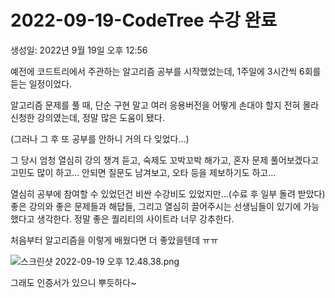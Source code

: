# 2022-09-19-CodeTree 수강 완료

생성일: 2022년 9월 19일 오후 12:56

예전에 코드트리에서 주관하는 알고리즘 공부를 시작했었는데, 1주일에 3시간씩 6회를 듣는 일정이었다.

알고리즘 문제를 풀 때, 단순 구현 말고 여러 응용버전을 어떻게 손대야 할지 전혀 몰라 신청한 강의였는데, 정말 많은 도움이 됐다.

(그러나 그 후 또 공부를 안하니 거의 다 잊었다…)

그 당시 엄청 열심히 강의 챙겨 듣고, 숙제도 꼬박꼬박 해가고, 혼자 문제 풀어보겠다고 고민도 많이 하고… 안되면 질문도 남겨보고, 오타 등을 제보하기도 하고…

열심히 공부에 참여할 수 있었던건 비싼 수강비도 있었지만…(수료 후 일부 돌려 받았다) 좋은 강의와 좋은 문제들과 해답들, 그리고 열심히 끌어주시는 선생님들이 있기에 가능했다고 생각한다. 정말 좋은 퀄리티의 사이트라 너무 강추한다.

처음부터 알고리즘을 이렇게 배웠다면 더 좋았을텐데 ㅠㅠ

![스크린샷 2022-09-19 오후 12.48.38.png](https://user-images.githubusercontent.com/39107341/190956317-94f6078f-91bb-45d1-8eef-42ab2fedaaa1.png)

그래도 인증서가 있으니 뿌듯하다~